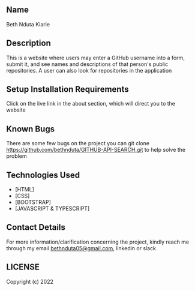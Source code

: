 ## Name
Beth Nduta Kiarie

## Description
This is a website where users may enter a GitHub username into a form, submit it, and see names and descriptions of that person's public repositories. A user can also look for repositories in the application

## Setup Installation Requirements
Click on the live link in the about section, which will direct you to the website

## Known Bugs
There are some few bugs on the project
you can git clone https://github.com/bethnduta/GITHUB-API-SEARCH.git to help solve the problem
## Technologies Used
* [HTML]
* [CSS]
* [BOOTSTRAP]
* [JAVASCRIPT & TYPESCRIPT]
## Contact Details
For more information/clarification concerning the project, kindly reach me through my email bethnduta05@gmail.com, linkedin or slack

## LICENSE
Copyright (c) 2022
